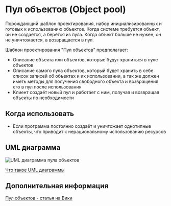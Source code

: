 # Пул объектов (Object pool)

Порождающий шаблон проектирования, набор инициализированных и готовых
к использованию объектов. Когда системе требуется объект, он не создаётся,
а берётся из пула. Когда объект больше не нужен, он не уничтожается,
а возвращается в пул.

Шаблон проектирования "Пул объектов" предполагает:

- Описание объекта или объектов, которые будут храниться в пуле объектов
- Описание самого пула объектов, который будет хранить в себе список записей об
  объектах и их использовании, а так же должен иметь методы для получения
  свободного объекта и возвращения его в пул после использования
- Клиент создаёт новый пул и работает с ним, получая и возвращая объекты по
  необходимости

## Когда использовать

- Если программа постоянно создаёт и уничтожает однотипные объекты, что приводит
  к нерациональному использованию ресурсов

## UML диаграмма

![UML диаграмма пула объектов]()

[Что такое UML диаграммы](https://github.com/evgenylyozin/patterns/blob/6bd4dee6b7186d8703f4f3d8f852e72d185ae545/docs/diagram.md)

## Дополнительная информация

[Пул объектов - статья на Вики](https://ru.wikipedia.org/wiki/%D0%9E%D0%B1%D1%8A%D0%B5%D0%BA%D1%82%D0%BD%D1%8B%D0%B9_%D0%BF%D1%83%D0%BB)
